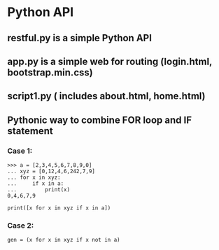 # Python API
## restful.py is a simple Python API

## app.py is a simple web for routing (login.html, bootstrap.min.css)

## script1.py ( includes about.html, home.html)

## Pythonic way to combine FOR loop and IF statement
### Case 1:
```
>>> a = [2,3,4,5,6,7,8,9,0]
... xyz = [0,12,4,6,242,7,9]
... for x in xyz:
...     if x in a:
...         print(x)
0,4,6,7,9

print([x for x in xyz if x in a])
```

### Case 2:
```
gen = (x for x in xyz if x not in a)
```

